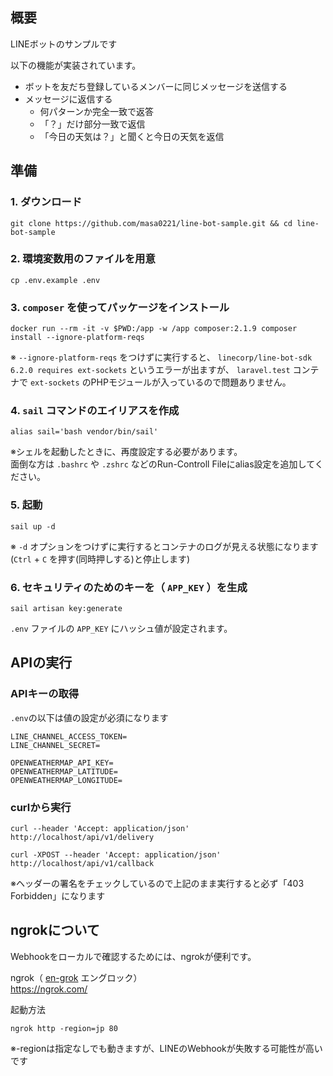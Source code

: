 ## 概要
LINEボットのサンプルです

以下の機能が実装されています。
- ボットを友だち登録しているメンバーに同じメッセージを送信する
- メッセージに返信する
    - 何パターンか完全一致で返答
    - 「？」だけ部分一致で返信
    - 「今日の天気は？」と聞くと今日の天気を返信

## 準備
### 1. ダウンロード
```
git clone https://github.com/masa0221/line-bot-sample.git && cd line-bot-sample
```

### 2. 環境変数用のファイルを用意
```
cp .env.example .env
```

### 3. `composer` を使ってパッケージをインストール
```
docker run --rm -it -v $PWD:/app -w /app composer:2.1.9 composer install --ignore-platform-reqs
```
※ `--ignore-platform-reqs` をつけずに実行すると、 `linecorp/line-bot-sdk 6.2.0 requires ext-sockets` というエラーが出ますが、 `laravel.test` コンテナで `ext-sockets` のPHPモジュールが入っているので問題ありません。



### 4. `sail` コマンドのエイリアスを作成
```
alias sail='bash vendor/bin/sail'
```
※シェルを起動したときに、再度設定する必要があります。  
 面倒な方は `.bashrc` や `.zshrc` などのRun-Controll Fileにalias設定を追加してください。

### 5. 起動
```
sail up -d
```
※ `-d` オプションをつけずに実行するとコンテナのログが見える状態になります(`Ctrl` + `C` を押す(同時押しする)と停止します)  

### 6. セキュリティのためのキーを（ `APP_KEY` ）を生成
```
sail artisan key:generate
```
`.env` ファイルの `APP_KEY` にハッシュ値が設定されます。


## APIの実行
### APIキーの取得
`.env`の以下は値の設定が必須になります
```
LINE_CHANNEL_ACCESS_TOKEN=
LINE_CHANNEL_SECRET=

OPENWEATHERMAP_API_KEY=
OPENWEATHERMAP_LATITUDE=
OPENWEATHERMAP_LONGITUDE=
```

### curlから実行

```
curl --header 'Accept: application/json' http://localhost/api/v1/delivery
```

```
curl -XPOST --header 'Accept: application/json' http://localhost/api/v1/callback
```
※ヘッダーの署名をチェックしているので上記のまま実行すると必ず「403 Forbidden」になります


## ngrokについて
Webhookをローカルで確認するためには、ngrokが便利です。  

ngrok（ [en-grok](https://ngrok.com/docs#name) エングロック）  
https://ngrok.com/

起動方法
```
ngrok http -region=jp 80
```
※-regionは指定なしでも動きますが、LINEのWebhookが失敗する可能性が高いです

